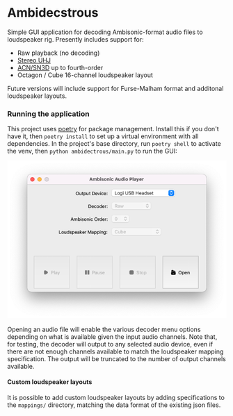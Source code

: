 # Ambidecstrous
Simple GUI application for decoding Ambisonic-format audio files 
to loudspeaker rig. Presently includes support for:
* Raw playback (no decoding)
* [Stereo UHJ][1]
* [ACN/SN3D][2] up to fourth-order
* Octagon / Cube 16-channel loudspeaker layout

Future versions will include support for Furse-Malham format and additonal
loudspeaker layouts.

### Running the application
This project uses [poetry][3] for package management. Install this if you don't
have it, then `poetry install` to set up a virtual environment with all 
dependencies. In the project's base directory, run `poetry shell` to activate
the venv, then `python ambidectrous/main.py` to run the GUI:

![GUI](main_window.png)

Opening an audio file will enable the various decoder menu options depending on
what is available given the input audio channels. Note that, for testing,
the decoder will output to any selected audio device, even if there are not
enough channels available to match the loudspeaker mapping specification. The
output will be truncated to the number of output channels available.

#### Custom loudspeaker layouts
It is possible to add custom loudspeaker layouts by adding specifications to
the `mappings/` directory, matching the data format of the existing json files.

[1]: https://en.wikipedia.org/wiki/Ambisonic_UHJ_format
[2]: https://en.wikipedia.org/wiki/Ambisonic_data_exchange_formats#ACN
[3]: https://python-poetry.org/